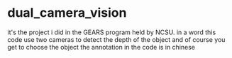 # dual_camera_vision
it's the project i did in the GEARS program held by NCSU.
in a word this code use two cameras to detect the depth of the object
and of course you get to choose the object
the annotation in the code is in chinese 

